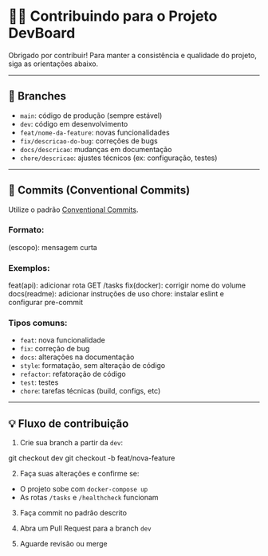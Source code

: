 # 🧑‍💻 Contribuindo para o Projeto DevBoard

Obrigado por contribuir! Para manter a consistência e qualidade do projeto, siga as orientações abaixo.

---

## 📂 Branches

- `main`: código de produção (sempre estável)
- `dev`: código em desenvolvimento
- `feat/nome-da-feature`: novas funcionalidades
- `fix/descricao-do-bug`: correções de bugs
- `docs/descricao`: mudanças em documentação
- `chore/descricao`: ajustes técnicos (ex: configuração, testes)

---

## 📝 Commits (Conventional Commits)

Utilize o padrão [Conventional Commits](https://www.conventionalcommits.org/).

### Formato:

(escopo): mensagem curta

### Exemplos:

feat(api): adicionar rota GET /tasks
fix(docker): corrigir nome do volume
docs(readme): adicionar instruções de uso
chore: instalar eslint e configurar pre-commit


### Tipos comuns:

- `feat`: nova funcionalidade
- `fix`: correção de bug
- `docs`: alterações na documentação
- `style`: formatação, sem alteração de código
- `refactor`: refatoração de código
- `test`: testes
- `chore`: tarefas técnicas (build, configs, etc)

---

## 💡 Fluxo de contribuição

1. Crie sua branch a partir da `dev`:

git checkout dev
git checkout -b feat/nova-feature


2. Faça suas alterações e confirme se:
- O projeto sobe com `docker-compose up`
- As rotas `/tasks` e `/healthcheck` funcionam

3. Faça commit no padrão descrito

4. Abra um Pull Request para a branch `dev`

5. Aguarde revisão ou merge
